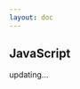 ```yaml
---
layout: doc
---
```


<script setup>
  import { ref, onMounted, computed } from "vue";
  import { base } from '../../../.vitepress/config/en/meta.mts'
  import { BlogData } from "../../../.vitepress/config/en/navSidebarBlog.mts";
  import DocsBlogCharts from "../../../.vitepress/components/DocsBlogCharts.vue";

  const renderDate = ref([]);

  onMounted(() => {
    renderDate.value = getRenderDate(BlogData).sort((a, b) => new Date(b.time) - new Date(a.time));
  });

  let getRenderDate = (sourceDate) => {
    let arr = [];
    sourceDate.map(({ text, items }) => {
      if (items.length) {
        let list = [];
        items.map((item) => {
          list.push({ ...item, href: item.link.replace(/\.md$/, ""),type: text });
        });
        arr.push(...list);
      }
    });
    return arr;
  };

  let getRenderDateSlice = (date, length) => {
    return date.slice(0, length);
  }
</script>

## JavaScript

updating...

